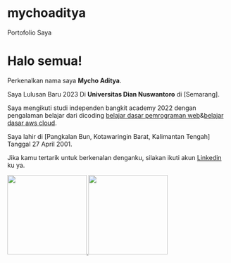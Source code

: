 # mychoaditya
Portofolio Saya

# Halo semua! 

Perkenalkan nama saya **Mycho Aditya**.

Saya Lulusan Baru 2023 Di **Universitas Dian Nuswantoro** di [Semarang].

Saya mengikuti studi independen bangkit academy 2022 dengan pengalaman belajar dari dicoding [belajar dasar pemrograman web](https://www.dicoding.com/certificates/4EXGY6MQ9XRL)&[belajar dasar aws cloud](https://www.dicoding.com/certificates/1OP8LJJD1ZQK).

Saya lahir di [Pangkalan Bun, Kotawaringin Barat, Kalimantan Tengah] Tanggal 27 April 2001.

Jika kamu tertarik untuk berkenalan denganku, silakan ikuti akun [Linkedin](https://www.linkedin.com/in/mycho-aditya-326b31198/) ku ya.


<p align="left">
<a href="https://github.com/megaxus981">
  <img height="180em" src="https://github-readme-stats-eight-theta.vercel.app/api?username=megaxus981&show_icons=true&theme=algolia&include_all_commits=true&count_private=true"/>
  <img height="180em" src="https://github-readme-stats-eight-theta.vercel.app/api/top-langs/?username=megaxus981&layout=compact&langs_count=8&theme=algolia"/>
</a>
</p>
